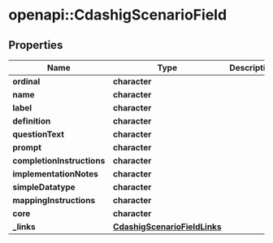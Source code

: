 # openapi::CdashigScenarioField


## Properties
Name | Type | Description | Notes
------------ | ------------- | ------------- | -------------
**ordinal** | **character** |  | [optional] 
**name** | **character** |  | [optional] 
**label** | **character** |  | [optional] 
**definition** | **character** |  | [optional] 
**questionText** | **character** |  | [optional] 
**prompt** | **character** |  | [optional] 
**completionInstructions** | **character** |  | [optional] 
**implementationNotes** | **character** |  | [optional] 
**simpleDatatype** | **character** |  | [optional] 
**mappingInstructions** | **character** |  | [optional] 
**core** | **character** |  | [optional] 
**_links** | [**CdashigScenarioFieldLinks**](CdashigScenarioFieldLinks.md) |  | [optional] 


